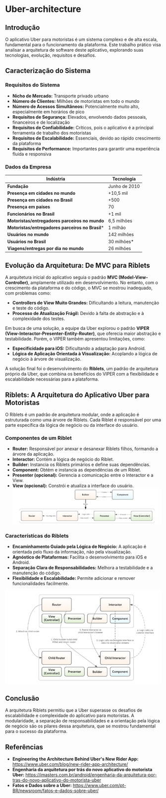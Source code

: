 # Uber-architecture
## Introdução

O aplicativo Uber para motoristas é um sistema complexo e de alta escala, fundamental para o funcionamento da plataforma. Este trabalho prático visa analisar a arquitetura de software deste aplicativo, explorando suas tecnologias, evolução, requisitos e desafios.

## Caracterização do Sistema

### Requisitos do Sistema

*   **Nicho de Mercado:** Transporte privado urbano
*   **Número de Clientes:** Milhões de motoristas em todo o mundo
*   **Número de Acessos Simultâneos:** Potencialmente muito alto, especialmente em horários de pico
*   **Requisitos de Segurança:** Elevados, envolvendo dados pessoais, financeiros e de localização
*   **Requisitos de Confiabilidade:** Críticos, pois o aplicativo é a principal ferramenta de trabalho dos motoristas
*   **Requisitos de Escalabilidade:** Essenciais, devido ao rápido crescimento da plataforma
*   **Requisitos de Performance:** Importantes para garantir uma experiência fluida e responsiva

### Dados da Empresa

| Indústria               | Tecnologia      |
| --------------------- | ------------- |
| **Fundação**            | Junho de 2010   |
| **Presença em cidades no mundo** | +10,5 mil     |
| **Presença em cidades no Brasil** | +500          |
| **Presença em países**    | 70             |
| **Funcionários no Brasil** | +1 mil         |
| **Motoristas/entregadores parceiros no mundo** | 6,5 milhões   |
| **Motoristas/entregadores parceiros no Brasil*** | 1 milhão     |
| **Usuários no mundo**      | 142 milhões    |
| **Usuários no Brasil**    | 30 milhões\*   |
| **Viagens/entregas por dia no mundo** | 26 milhões    |

## Evolução da Arquitetura: De MVC para Riblets

A arquitetura inicial do aplicativo seguia o padrão **MVC (Model-View-Controller)**, amplamente utilizado em desenvolvimento. No entanto, com o crescimento da plataforma e do código, o MVC se mostrou inadequado, com problemas como:

*   **Controllers de View Muito Grandes:** Dificultando a leitura, manutenção e teste do código.
*   **Processo de Atualização Frágil:** Devido à falta de abstração e à complexidade dos testes.

Em busca de uma solução, a equipe da Uber explorou o padrão **VIPER (View-Interactor-Presenter-Entity-Router)**, que oferecia maior abstração e testabilidade. Porém, o VIPER também apresentou limitações, como:

*   **Especificidade para iOS:** Dificultando a adaptação para Android.
*   **Lógica de Aplicação Orientada à Visualização:** Acoplando a lógica de negócio à árvore de visualização.

A solução final foi o desenvolvimento do **Riblets**, um padrão de arquitetura próprio da Uber, que combina os benefícios do VIPER com a flexibilidade e escalabilidade necessárias para a plataforma.

## Riblets: A Arquitetura do Aplicativo Uber para Motoristas

O Riblets é um padrão de arquitetura modular, onde a aplicação é estruturada como uma árvore de Riblets. Cada Riblet é responsável por uma parte específica da lógica de negócio ou da interface do usuário.

### Componentes de um Riblet

*   **Router:** Responsável por anexar e desanexar Riblets filhos, formando a árvore da aplicação.
*   **Interactor:** Contém a lógica de negócio do Riblet.
*   **Builder:** Instancia os Riblets primários e define suas dependências.
*   **Component:** Obtém e instancia as dependências de um Riblet.
*   **Presenter (opcional):** Gerencia a comunicação entre o Interactor e a View.
*   **View (opcional):** Constrói e atualiza a interface do usuário.
![alt text](image.png)

### Características do Riblets

*   **Encaminhamento Guiado pela Lógica de Negócio:** A aplicação é orientada pelo fluxo da informação, não pela visualização.
*   **Agnóstico de Plataformas:** Facilita o desenvolvimento para iOS e Android.
*   **Separação Clara de Responsabilidades:** Melhora a testabilidade e a manutenção do código.
*   **Flexibilidade e Escalabilidade:** Permite adicionar e remover funcionalidades facilmente.

![alt text](image-1.png)

## Conclusão

A arquitetura Riblets permitiu que a Uber superasse os desafios de escalabilidade e complexidade do aplicativo para motoristas. A modularidade, a separação de responsabilidades e a orientação pela lógica de negócio são os pilares dessa arquitetura, que se mostrou fundamental para o sucesso da plataforma.

## Referências

*   **Engineering the Architecture Behind Uber's New Rider App:** https://www.uber.com/blog/new-rider-app-architecture/
*   **Engenharia da arquitetura por trás do novo aplicativo do motorista Uber:** https://imasters.com.br/android/engenharia-da-arquitetura-por-tras-do-novo-aplicativo-do-motorista-uber
*   **Fatos e Dados sobre a Uber:** https://www.uber.com/pt-BR/newsroom/fatos-e-dados-sobre-uber/